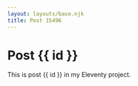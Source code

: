 ```yaml
---
layout: layouts/base.njk
title: Post 15496
---
```


# Post {{ id }}

This is post {{ id }} in my Eleventy project.
